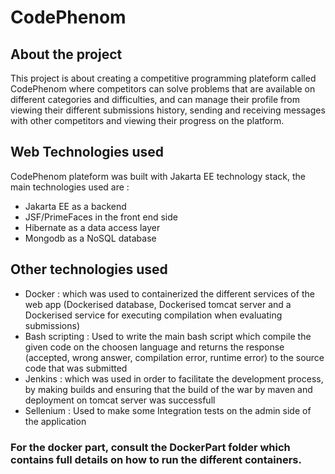 # CodePhenom
## About the project
This project is about creating a competitive programming plateform called CodePhenom where competitors can solve problems that are available on different categories and difficulties, and can manage their profile from viewing their different submissions history, sending and receiving messages with other competitors and viewing their progress on the platform.
## Web Technologies used 
CodePhenom plateform was built with Jakarta EE technology stack, the main technologies used are :
 * Jakarta EE as a backend
 * JSF/PrimeFaces in the front end side
 * Hibernate as a data access layer
 * Mongodb as a NoSQL database
## Other technologies used
* Docker : which was used to containerized the different services of the web app (Dockerised database, Dockerised tomcat server and a Dockerised service for executing compilation when evaluating submissions)
* Bash scripting : Used to write the main bash script which compile the given code on the choosen language and returns the response (accepted, wrong answer, compilation error, runtime error) to the source code that was submitted
* Jenkins : which was used in order to facilitate the development process, by making builds and ensuring that the build of the war by maven and deployment on tomcat server was successfull
* Sellenium : Used to make some Integration tests on the admin side of the application
### For the docker part, consult the DockerPart folder which contains full details on how to run the different containers.
